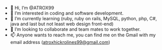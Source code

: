 - 👋 Hi, I’m @ATROX99
- 👀 I’m interested in coding and software development. 
- 🌱 I’m currently learning (ruby, ruby on rails, MySQL, python, php, C#, java and last but not least web design front-end) 
- 💞️ I’m looking to collaborate and team mates to work together. 
- 📫 Anyone wants to reach me, you can find me on the Gmail with my email address (atroxhickrolines99@gmail.com) 

<!---
ATROX99/ATROX99 is a ✨ special ✨ repository because its `README.md` (this file) appears on your GitHub profile.
You can click the Preview link to take a look at your changes.
--->
